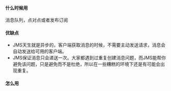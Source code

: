 #### 什么时候用
消息队列，点对点或者发布订阅

#### 优缺点
* JMS天生就是异步的，客户端获取消息的时候，不需要主动发送请求，消息会自动发送给可用的客户端。
* JMS保证消息只会递送一次。大家都遇到过重复创建消息问题，而JMS能帮你避免该问题，只是避免而不是杜绝，所以在一些糟糕的环境下还是有可能会出现重复。

#### 怎么用

#### 
